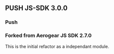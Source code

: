 ## PUSH JS-SDK 3.0.0

### Push

### Forked from Aerogear JS SDK 2.7.0
This is the initial refactor as a independant module.